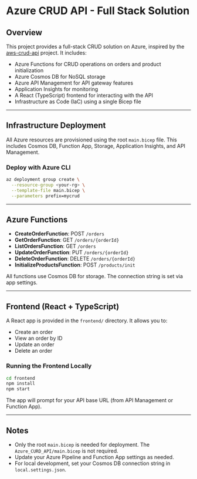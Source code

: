 # Azure CRUD API - Full Stack Solution

## Overview
This project provides a full-stack CRUD solution on Azure, inspired by the [aws-crud-api](https://github.com/SishuZhang/aws-crud-api) project. It includes:
- Azure Functions for CRUD operations on orders and product initialization
- Azure Cosmos DB for NoSQL storage
- Azure API Management for API gateway features
- Application Insights for monitoring
- A React (TypeScript) frontend for interacting with the API
- Infrastructure as Code (IaC) using a single Bicep file

---

## Infrastructure Deployment

All Azure resources are provisioned using the root `main.bicep` file. This includes Cosmos DB, Function App, Storage, Application Insights, and API Management.

### Deploy with Azure CLI
```bash
az deployment group create \
  --resource-group <your-rg> \
  --template-file main.bicep \
  --parameters prefix=mycrud
```

---

## Azure Functions

- **CreateOrderFunction**: POST `/orders`
- **GetOrderFunction**: GET `/orders/{orderId}`
- **ListOrdersFunction**: GET `/orders`
- **UpdateOrderFunction**: PUT `/orders/{orderId}`
- **DeleteOrderFunction**: DELETE `/orders/{orderId}`
- **InitializeProductsFunction**: POST `/products/init`

All functions use Cosmos DB for storage. The connection string is set via app settings.

---

## Frontend (React + TypeScript)

A React app is provided in the `frontend/` directory. It allows you to:
- Create an order
- View an order by ID
- Update an order
- Delete an order

### Running the Frontend Locally
```bash
cd frontend
npm install
npm start
```
The app will prompt for your API base URL (from API Management or Function App).

---

## Notes
- Only the root `main.bicep` is needed for deployment. The `Azure_CURD_API/main.bicep` is not required.
- Update your Azure Pipeline and Function App settings as needed.
- For local development, set your Cosmos DB connection string in `local.settings.json`. 